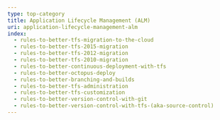 ```yaml
---
type: top-category
title: Application Lifecycle Management (ALM)
uri: application-lifecycle-management-alm
index:
  - rules-to-better-tfs-migration-to-the-cloud
  - rules-to-better-tfs-2015-migration
  - rules-to-better-tfs-2012-migration
  - rules-to-better-tfs-2010-migration
  - rules-to-better-continuous-deployment-with-tfs
  - rules-to-better-octopus-deploy
  - rules-to-better-branching-and-builds
  - rules-to-better-tfs-administration
  - rules-to-better-tfs-customization
  - rules-to-better-version-control-with-git
  - rules-to-better-version-control-with-tfs-(aka-source-control)
---
```


